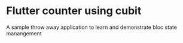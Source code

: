 # Flutter counter using cubit

A sample throw away application to learn and demonstrate bloc state manangement


